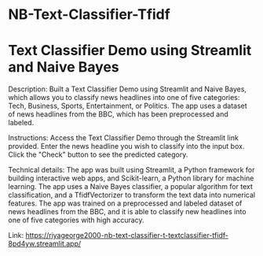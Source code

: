 # NB-Text-Classifier-Tfidf
# Text Classifier Demo using Streamlit and Naive Bayes

Description:
Built a Text Classifier Demo using Streamlit and Naive Bayes, which allows you to classify news headlines into one of five categories: Tech, Business, Sports, Entertainment, or Politics. The app uses a dataset of news headlines from the BBC, which has been preprocessed and labeled.

Instructions:
Access the Text Classifier Demo through the Streamlit link provided.
Enter the news headline you wish to classify into the input box.
Click the "Check" button to see the predicted category.

Technical details:
The app was built using Streamlit, a Python framework for building interactive web apps, and Scikit-learn, a Python library for machine learning. The app uses a Naive Bayes classifier, a popular algorithm for text classification, and a TfidfVectorizer to transform the text data into numerical features. The app was trained on a preprocessed and labeled dataset of news headlines from the BBC, and it is able to classify new headlines into one of five categories with high accuracy.

Link: https://riyageorge2000-nb-text-classifier-t-textclassifier-tfidf-8pd4yw.streamlit.app/
